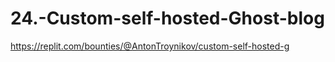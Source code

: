 # 24.-Custom-self-hosted-Ghost-blog
https://replit.com/bounties/@AntonTroynikov/custom-self-hosted-g
